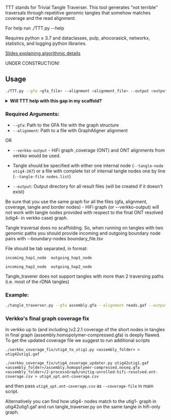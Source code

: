 TTT stands for Trivial Tangle Traverser. This tool generates "not terrible" traversals through repetitive genomic tangles that somehow matches coverage and the read alignment.

For help run ./TTT.py --help

Requires python &ge; 3.7 and dataclasses, pulp, ahocorasick, networkx, statistics, and logging python libraries.

<a href="https://docs.google.com/presentation/d/1TLjG0tR3o-Un8pnRawm0XEvTZY1hqpC4o6zhUthawAw/edit?usp=sharing">Slides explaining algorithmic details </a>

UNDER CONSTRUCTION!

## Usage

```bash
./TTT.py --gfa <gfa_file> --alignment <alignment_file> --output <output_directory> [options]
```
<details>
<summary><b>Will TTT help with this gap in my scaffold?</b></summary>

 
Generally there are three main reasons for gaps in a scaffold:
* Lack of coverage
  
  TTT searches for the "best" path in the assembly graph that traverses the gap. If there's no path because of the coverage gap --- nothing can be done.
  <p>
  <img width="400" height="400" alt="gap" src="https://github.com/user-attachments/assets/695419c0-a7fb-4728-8454-0433bfe66433" />  
    
  <em> Scaffold &lt;utig4-1497[N100000N:scaffold]&lt;utig4-340 --- nothing can be done </em>
</p>
  
* Long homozygous nodes
  
  Such gaps happen because of the read length being shorter than homozygous nodes. 
  Typical structure looks like a sequence of "bubbles" of similar length, interlaced with long homozygous nodes.
  TTT can be run on such tangles. But usually if those structures left unresolved in the assembly graph (especially if homozygous nodes are longer than ~100kbp homopolymer-compressed) then there's just no information in the read alignments helping to traverse this region, and thus it will be essentially a random guess.
  <p>
  <img width="400" height="400" alt="diploid_simple_tangle" src="https://github.com/user-attachments/assets/650052c6-5f53-43fa-bdfa-464c8a5d6fdb" />
    
  <em> Scaffolds &lt;utig4-1225&lt;utig4-1224[N5000N:ambig_bubble]&gt;utig4-1511&lt;utig4-1513 and &lt;utig4-1226&lt;utig4-1224[N5000N:ambig_bubble]&gt;utig4-1511&lt;utig4-1512. Because of long homozygous nodes utig4-1224 and utig4-1511 there's just no long reads connecting utig4-1228/utig4-1227 with utig4-1225/utig4-1226 or utig4-1512/utig4-1513 </em>
</p>

* Complex repeats
  
  TTT was designed for such cases. However, there are still limitations --- there can be no more than 2 haplotypes in the tangle (so rDNA tangles connecting multiple chromosomes are usually unresolvable), and for two tangle cases you should provide pairs of in- and out- nodes for each of the haplotypes.

  <p>
  <img width="400" height="400" alt="haploid tangle" src="https://github.com/user-attachments/assets/6df23394-811a-49a7-8606-993d2b8f1e89" />  

  <em>Gap caused by repeat array </em>
  </p>

  <p>
  <img width="400" height="400" alt="diploid tangle" src="https://github.com/user-attachments/assets/fc8418dd-1391-4032-ac62-0f9881c9a08c" />
  
  <em>Gap caused by large duplication of homozygous region, present inonly  one of the haplotypes</em>
  </p>

</details>

### Required Arguments:
- `--gfa`: Path to the GFA file with the graph structure
- `--alignment`: Path to a file with GraphAligner alignment

OR

- `--verkko-output` - HiFi graph ,coverage (ONT) and ONT alignments from verkko would be used.

- Tangle should be specified with either one internal node (`--tangle-node utig4-267`) or a file with complete list of internal tangle nodes one by line (`--tangle-file nodes.list`)
- `--output`: Output directory for all result files (will be created if it doesn't exist)

Be sure that you use the same graph for all the files (gfa, alignment, coverage, tangle and border nodes) -  HiFi graph (or --verkko-output) will not work with tangle nodes provided with respect to the final ONT resolved (utig4- in verkko case) graph.

Tangle traversal does no scaffolding. So, when running on tangles with two genomic paths you should provide incoming and outgoing boundary node pairs with --boundary-nodes boundary_file.tsv

File should be tab separated, in format:

`incoming_hap1_node  outgoing_hap1_node`

`incoming_hap2_node  outgoing_hap2_node`

Tangle_traverer does not support tangles with more than 2 traversing paths (i.e. most of the rDNA tangles)



### Example:
```bash
./tangle_traverser.py --gfa assembly.gfa --alignment reads.gaf --output results_dir --tangle-node utig4-267 --quality-threshold 20
```


### Verkko's final graph coverage fix
In verkko up to (and including )v2.2.1 coverage of the short nodes in tangles in final graph (assembly.homopolymer-compressed.gfa) is deeply flawed. To get the updated coverage file we suggest to run additional scripts

`./verkko_coverage_fix/utig4_to_utig1.py <assembly_folder> > utig42utig1.gaf`

`./verkko_coverage_fix/utig4_coverage_updater.py utig42utig1.gaf <assembly_folder>/assembly.homopolymer-compressed.noseq.gfa <assembly_folder>/2-processGraph/unitig-unrolled-hifi-resolved.ont-coverage.csv > utig4_upt.ont-coverage.csv`

and then pass `utig4_upt.ont-coverage.csv` as `--coverage-file` in main script.

Alternatively you can find how utig4- nodes match to the utig1- graph in utig42utig1.gaf and run tangle_traverser.py on the same tangle in hifi-only graph.


